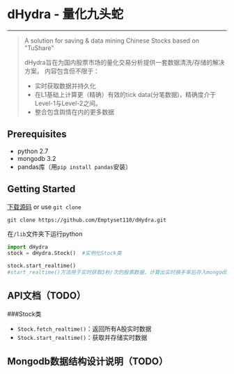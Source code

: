 # dHydra - 量化九头蛇

---
> A solution for saving &amp; data mining Chinese Stocks based on "TuShare"
> 
> dHydra旨在为国内股票市场的量化交易分析提供一套数据清洗/存储的解决方案。
> 内容包含但不限于：
> - 实时获取数据并持久化
> - 在L1基础上计算更（精确）有效的tick data(分笔数据)，精确度介于Level-1与Level-2之间。
> - 整合包含舆情在内的更多数据


## Prerequisites

 - python 2.7
 - mongodb 3.2
 - pandas库（用`pip install pandas`安装）

## Getting Started
[下载源码][1] or use `git clone`
```
git clone https://github.com/Emptyset110/dHydra.git
```
在`/lib`文件夹下运行python
```python
import dHydra
stock = dHydra.Stock()  #实例化Stock类
```

```python
stock.start_realtime()  
#start_realtime()方法用于实时获取3秒/次的股票数据，计算出实时换手率后存入mongodb
```
## API文档（TODO）
###Stock类
 - `Stock.fetch_realtime()`：返回所有A股实时数据
 - `Stock.start_realtime()`：获取并存储实时数据

## Mongodb数据结构设计说明（TODO）

  [1]: https://github.com/Emptyset110/dHydra.git
